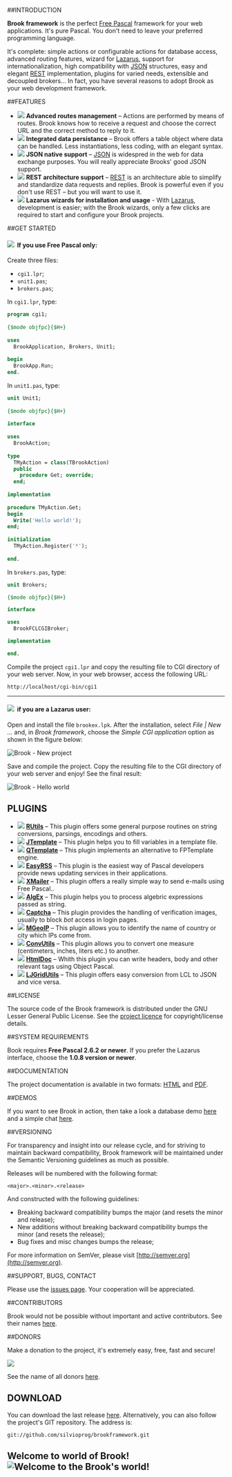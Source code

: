 ##INTRODUCTION

**Brook framework** is the perfect [Free Pascal](http://freepascal.org/) framework for your web applications. It's pure Pascal. You don't need to leave your preferred programming language.

It's complete: simple actions or configurable actions for database access, advanced routing features, wizard for [Lazarus](http://lazarus.freepascal.org), support for internationalization, high compatibility with [JSON](http://json.org) structures, easy and elegant [REST](http://en.wikipedia.org/wiki/Representational_state_transfer) implementation, plugins for varied needs, extensible and decoupled brokers... In fact, you have several reasons to adopt Brook as your web development framework.

##FEATURES

* <img src="https://dl.dropboxusercontent.com/u/135304375/cdn/img/glyphicons_083_random.png">&nbsp;**Advanced routes management** – Actions are performed by means of routes. Brook knows how to receive a request and choose the correct URL and the correct method to reply to it.
* <img src="https://dl.dropboxusercontent.com/u/135304375/cdn/img/glyphicons_141_database_plus.png">&nbsp;**Integrated data persistance** – Brook offers a table object where data can be handled. Less instantiations, less coding, with an elegant syntax.
* <img src="https://dl.dropboxusercontent.com/u/135304375/cdn/img/glyphicons_198_ok.png">&nbsp;**JSON native support** – [JSON](http://json.org) is widespred in the web for data exchange purposes. You will really appreciate Brooks' good JSON support.
* <img src="https://dl.dropboxusercontent.com/u/135304375/cdn/img/glyphicons_340_globe.png">&nbsp;**REST architecture support** – [REST](http://en.wikipedia.org/wiki/Representational_state_transfer) is an architecture able to simplify and standardize data requests and replies. Brook is powerful even if you don't use REST – but you will want to use it.
* <img src="https://dl.dropboxusercontent.com/u/135304375/cdn/img/glyphicons_009_magic.png">&nbsp;**Lazarus wizards for installation and usage** - With [Lazarus](http://www.lazarus.freepascal.org), development is easier; with the Brook wizards, only a few clicks are required to start and configure your Brook projects.

##GET STARTED

#### <img src="https://dl.dropboxusercontent.com/u/135304375/cdn/img/glyphicons_137_cogwheels.png">&nbsp; If you use Free Pascal only:

Create three files:

* `cgi1.lpr`;
* `unit1.pas`;
* `brokers.pas`;

In `cgi1.lpr`, type:

```pascal
program cgi1;
 
{$mode objfpc}{$H+}
 
uses
  BrookApplication, Brokers, Unit1;
 
begin
  BrookApp.Run;
end.
```

In `unit1.pas`, type:

```pascal
unit Unit1;
 
{$mode objfpc}{$H+}
 
interface
 
uses
  BrookAction;
 
type
  TMyAction = class(TBrookAction)
  public
    procedure Get; override;
  end;
 
implementation
 
procedure TMyAction.Get;
begin
  Write('Hello world!');
end;
 
initialization
  TMyAction.Register('*');
 
end.
```

In `brokers.pas`, type:

```pascal
unit Brokers;

{$mode objfpc}{$H+}

interface

uses
  BrookFCLCGIBroker;

implementation

end. 
```

Compile the project `cgi1.lpr` and copy the resulting file to CGI directory of your web server. Now, in your web browser, access the following URL:

```
http://localhost/cgi-bin/cgi1
```

***

#### <img src="https://dl.dropboxusercontent.com/u/135304375/cdn/img/glyphicons_009_magic.png">&nbsp; if you are a Lazarus user:

Open and install the file `brookex.lpk`. After the installation, select _File | New ..._ and, in _Brook framework_, choose the _Simple CGI application_ option as shown in the figure below:

![Brook - New project](https://dl.dropboxusercontent.com/u/135304375/cdn/img/brook_new-project.png)

Save and compile the project. Copy the resulting file to the CGI directory of your web server and enjoy! See the final result:

![Brook - Hello world](https://dl.dropboxusercontent.com/u/135304375/cdn/img/brook_hello-world.png)

## PLUGINS

* <img src="https://dl.dropboxusercontent.com/u/135304375/cdn/img/glyphicons_378_electrical_socket_eu.png">&nbsp;**[RUtils](https://github.com/silvioprog/rutils)** – This plugin offers some general purpose routines on string conversions, parsings, encodings and others.
* <img src="https://dl.dropboxusercontent.com/u/135304375/cdn/img/glyphicons_378_electrical_socket_eu.png">&nbsp;**[JTemplate](http://silvioprog.github.io/jtemplate)** – This plugin helps you to fill variables in a template file.
* <img src="https://dl.dropboxusercontent.com/u/135304375/cdn/img/glyphicons_378_electrical_socket_eu.png">&nbsp;**[QTemplate](https://github.com/leledumbo/QTemplate)** – This plugin implements an alternative to FPTemplate engine.
* <img src="https://dl.dropboxusercontent.com/u/135304375/cdn/img/glyphicons_378_electrical_socket_eu.png">&nbsp;**[EasyRSS](https://github.com/silvioprog/easyrss)** – This plugin is the easiest way of Pascal developers provide news updating services in their applications.
* <img src="https://dl.dropboxusercontent.com/u/135304375/cdn/img/glyphicons_378_electrical_socket_eu.png">&nbsp;**[XMailer](https://github.com/silvioprog/xmailer)** – This plugin offers a really simple way to send e-mails using Free Pascal..
* <img src="https://dl.dropboxusercontent.com/u/135304375/cdn/img/glyphicons_378_electrical_socket_eu.png">&nbsp;**[AlgEx](https://github.com/silvioprog/algex)** – This plugin helps you to process algebric expressions passed as string.
* <img src="https://dl.dropboxusercontent.com/u/135304375/cdn/img/glyphicons_378_electrical_socket_eu.png">&nbsp;**[Captcha](https://github.com/silvioprog/captcha)** – This plugin provides the handling of verification images, usually to block _bot_ access in login pages.
* <img src="https://dl.dropboxusercontent.com/u/135304375/cdn/img/glyphicons_378_electrical_socket_eu.png">&nbsp;**[MGeoIP](https://github.com/silvioprog/mgeoip)** – This plugin allows you to identify the name of country or city which IPs come from.
* <img src="https://dl.dropboxusercontent.com/u/135304375/cdn/img/glyphicons_378_electrical_socket_eu.png">&nbsp;**[ConvUtils](https://github.com/silvioprog/convutils)** – This plugin allows you to convert one measure (centimeters, inches, liters etc.) to another.
* <img src="https://dl.dropboxusercontent.com/u/135304375/cdn/img/glyphicons_378_electrical_socket_eu.png">&nbsp;**[HtmlDoc](https://github.com/silvioprog/htmldoc)** – Whith this plugin you can write headers, body and other relevant tags using Object Pascal.
* <img src="https://dl.dropboxusercontent.com/u/135304375/cdn/img/glyphicons_378_electrical_socket_eu.png">&nbsp;**[LJGridUtils](https://github.com/silvioprog/ljgridutils)** – This plugin offers easy conversion from LCL to JSON and vice versa.

##LICENSE

The source code of the Brook framework is distributed under the GNU Lesser General Public License. See the [project licence](https://github.com/silvioprog/brookframework/blob/master/LICENSE.txt) for copyright/license details.

##SYSTEM REQUIREMENTS

Book requires **Free Pascal 2.6.2 or newer**. If you prefer the Lazarus interface, choose the **1.0.8 version or newer**.

##DOCUMENTATION

The project documentation is available in two formats: [HTML](https://dl.dropboxusercontent.com/u/135304375/brookframework/doc/index.html) and [PDF](https://dl.dropboxusercontent.com/u/135304375/brookframework/doc/brookframework-ref.pdf).

##DEMOS

If you want to see Brook in action, then take a look a database demo [here](http://brookframework.org/cgi-bin/chat.bf) and a simple chat [here](https://dl.dropboxusercontent.com/u/135304375/brookframework/demos/index.html).

##VERSIONING

For transparency and insight into our release cycle, and for striving to maintain backward compatibility, Brook framework will be maintained under the Semantic Versioning guidelines as much as possible.

Releases will be numbered with the following format:

`<major>.<minor>.<release>`

And constructed with the following guidelines:

* Breaking backward compatibility bumps the major (and resets the minor and release);
* New additions without breaking backward compatibility bumps the minor (and resets the release);
* Bug fixes and misc changes bumps the release;

For more information on SemVer, please visit [http://semver.org](http://semver.org).

##SUPPORT, BUGS, CONTACT

Please use the [issues page](https://github.com/silvioprog/brookframework/issues). Your cooperation will be appreciated.

##CONTRIBUTORS

Brook would not be possible without important and active contributors. See their names [here](https://github.com/silvioprog/brookframework/blob/master/CONTRIBUTORS.txt).

##DONORS

Make a donation to the project, it's extremely easy, free, fast and secure!

<a href="https://www.paypal.com/cgi-bin/webscr?cmd=_donations&business=GE9VT768TLP74&lc=GB&item_name=Brook%20framework&item_number=brookframework&currency_code=USD&bn=PP%2dDonationsBF%3abtn_donateCC_LG%2egif%3aNonHosted">
  <img src="https://www.paypalobjects.com/en_US/GB/i/btn/btn_donateCC_LG.gif">
</a>

See the name of all donors [here](https://github.com/silvioprog/brookframework/blob/master/DONORS.txt).

## DOWNLOAD

You can download the last release [here](https://github.com/silvioprog/brookframework/releases). Alternatively, you can also follow the project's GIT repository. The address is:

`git://github.com/silvioprog/brookframework.git`

## Welcome to world of Brook! ![Welcome to the Brook's world!](http://l.yimg.com/us.yimg.com/i/mesg/emoticons7/113.gif)
